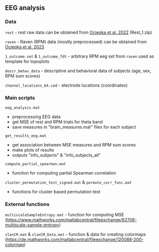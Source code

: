 ## EEG analysis

### Data

`rest` - rest raw data can be obtained from [Ociepka et al. 2022](https://osf.io/kv2sx/) (Rest_1.zip)

`raven` - Raven (RPM) data (mostly preprocessed) can be obtained from [Ociepka et al. 2023](https://osf.io/htrsg/)

`1_outcome.set` & `1_outcome_fdt` - arbitrary RPM eeg set from `raven` used as template for topoplots

`descr_behav_data` - descriptive and behavioral data of subjects (age, sex, RPM sum scores)

`channel_locations_64.ced` - electrode locations (coordinates)

	

### Main scripts

`eeg_analysis.mat`

- preprocessing EEG data
- get MSE of rest and RPM trials for theta band
- save measures in "brain_measures.mat" files for each subject 

`get_results_eeg.mat`

- get association between MSE measures and RPM sum scores
- make plots of results
- outputs "info_subjects" & "info_subjects_all"

`compute_partial_spearman.mat`
- function for computing partial Spearman correlation

`cluster_permutation_test_signed.mat` & `permute_corr_func.mat`
- functions for cluster based permutation test

### External functions

`multiscaleSampleEntropy.mat` - function for computing MSE (https://www.mathworks.com/matlabcentral/fileexchange/62706-multiscale-sample-entropy)

`slanCM.mat` & `slanCM_Data.mat` - function & data for creating colormaps (https://de.mathworks.com/matlabcentral/fileexchange/120088-200-colormap)
